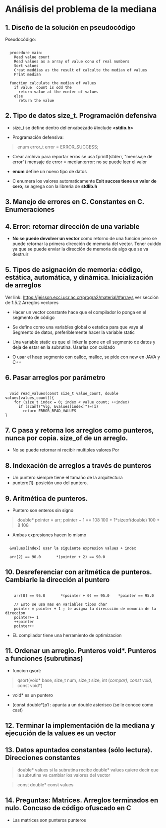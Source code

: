 # Análisis del problema de la mediana

## 1. Diseño de la solución en pseudocódigo
Pseudocódigo:
~~~
  
  procedure main:
    Read value count 
    Read values as a array of value conu of real numbers
    Sort values
    Creat meddias as the result of calculte the median of values
    Print median 
  
  function calculate the median of values
    if value  count is odd the 
      return value at the ecnter of values
    else
      return the value 

~~~

## 2. Tipo de datos size_t. Programación defensiva
- size_t se define dentro del enxabezado #include **<stdio.h>**

- Programación defensiva:
>enum error_t error = ERROR_SUCCESS;

- Crear archivo para reportar erros se usa fprintf(stderr, "menssaje de error")
mensaje de error = median:error: no se puede leer el valor

- **enum** define un nuevo tipo de datos


- C enumera los valores automaticamente
**Exit succes tiene un valor de cero**, se agrega con la libreria de **stdlib.h**

## 3. Manejo de errores en C. Constantes en C. Enumeraciones

## 4. Error: retornar dirección de una variable

- **No se puede devolver un vector** como retorno de una funcion pero se puede retornar la primera dirección de memoria del vector. Tener cuiddo ya que se puede enviar la dirección de memoria de algo que se va destruir


## 5. Tipos de asignación de memoria: código, estática, automática, y dinámica. Inicialización de arreglos
Ver link: https://jeisson.ecci.ucr.ac.cr/progra2/material/#arrays
ver sección de 1.5.2 Arreglos vectores

- Hacer un vector constante hace que el compilador lo ponga en el segmento de código 

- Se define como una variables global o estatica para que vaya al Segmento de datos,
preferiblemente hacer la variable static

- Una variable static es que el linker la pone en ell segmento de datos y deja de estar en 
la subrutina. Usarlas con cuidado

- O usar el heap segmento con calloc, malloc, se pide con new en JAVA y C++



## 6. Pasar arreglos por parámetro

~~~
  
  void read_values(const size_t value_count, double values[values_count]){
    for (size_t index = 0; index < value_count; ++index)
      if (scanf("%lg, &values[index]")=!1)
        return ERROR_READ_VALUES
}
~~~


## 7. C pasa y retorna los arreglos como punteros, nunca por copia. size_of de un arreglo.
- No se puede retornar ni recibir multiples valores
Por 


## 8. Indexación de arreglos a través de punteros
- Un puntero siempre tiene el tamaño de la arquitectura
- puntero[1]: posición uno del puntero. 


## 9. Aritmética de punteros.
- Puntero son enteros sin signo
>double* pointer = arr; 
>pointer + 1 == 108
100     + 1*sizeof(double)
100     + 8
108

- Ambas expresiones hacen lo mismo
~~~
  
  &values[index] usar la siguiente expresion values + index

  arr[2] == 90.0       *(pointer + 2) == 90.0

~~~

## 10. Desreferenciar con aritmética de punteros. Cambiarle la dirección al puntero
~~~
    
    arr[0] == 95.0       *(pointer + 0) == 95.0    *pointer == 95.0

    // Esto se usa mas en variables tipos char
    pointer = pointer + 1 ; le asigna la direccción de memoria de la direccion 
    pointer+= 1
    ++pointer
    pointer++
~~~

- EL compilador tiene una herramiento de optimizacion 

## 11. Ordenar un arreglo. Punteros void*. Punteros a funciones (subrutinas)

- funcion qsort:
>qsort(void* base, size_t num, size_t size, int (*compar), const void*, const void*)

- void* es un puntero

- (const double*)p1 : apunta a un double asterisco (se le conoce como cast) 


## 12. Terminar la implementación de la mediana y ejecución de la values es un vector


## 13. Datos apuntados constantes (sólo lectura). Direcciones constantes
>double* values
si la subrutina recibe double* values quiere decir que la subrutina va cambiar los 
valores del vector

>const double* const values


## 14. Preguntas: Matrices. Arreglos terminados en nulo. Concuso de código ofuscado en C

- Las matrices son punteros  punteros
